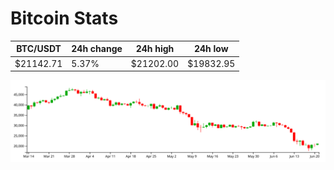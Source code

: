 # Bitcoin Stats

BTC/USDT|24h change|24h high|24h low|
|---|---|---|---|
|$21142.71|5.37%|$21202.00|$19832.95|

<img src="./chart.svg">
